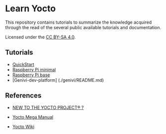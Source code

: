 # Learn Yocto

This repository contains tutorials to summarize the knowledge acquired through the read of the several public available tutorials and documentation.

Licensed under the [CC BY-SA 4.0](https://creativecommons.org/licenses/by-sa/4.0/).

## Tutorials

* [QuickStart](./quickstart/README.md)
* [Raspberry Pi minimal](./raspberry/MINIMAL.md)
* [Raspberry Pi base](./raspberry/BASE.md)
* [Genivi-dev-platform] (./genivi/README.md)

## References

* [NEW TO THE YOCTO PROJECT® ?](https://www.yoctoproject.org/docs/)

* [Yocto Mega Manual](https://www.yoctoproject.org/docs/latest/mega-manual/mega-manual.html)

* [Yocto Wiki](https://wiki.yoctoproject.org/wiki/Main_Page)